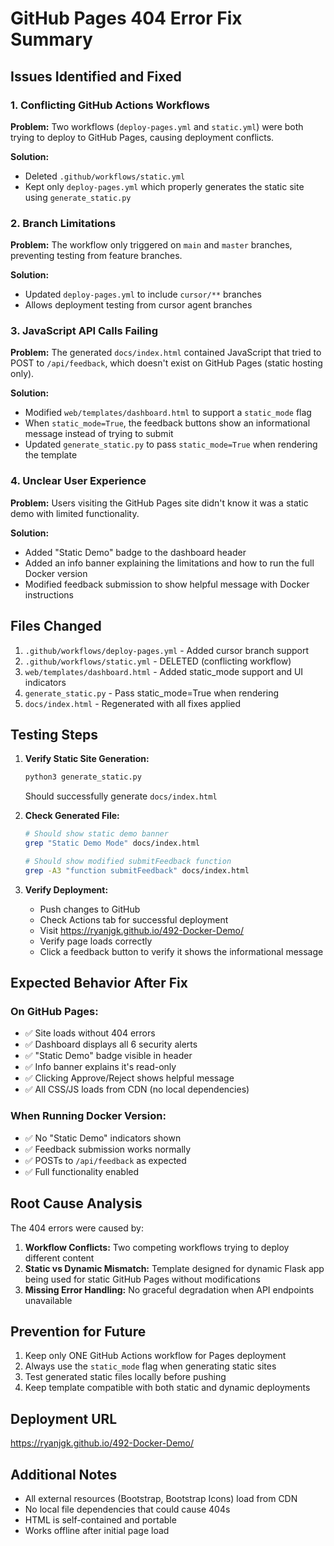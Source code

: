 # GitHub Pages 404 Error Fix Summary

## Issues Identified and Fixed

### 1. **Conflicting GitHub Actions Workflows**
**Problem:** Two workflows (`deploy-pages.yml` and `static.yml`) were both trying to deploy to GitHub Pages, causing deployment conflicts.

**Solution:** 
- Deleted `.github/workflows/static.yml`
- Kept only `deploy-pages.yml` which properly generates the static site using `generate_static.py`

### 2. **Branch Limitations**
**Problem:** The workflow only triggered on `main` and `master` branches, preventing testing from feature branches.

**Solution:**
- Updated `deploy-pages.yml` to include `cursor/**` branches
- Allows deployment testing from cursor agent branches

### 3. **JavaScript API Calls Failing**
**Problem:** The generated `docs/index.html` contained JavaScript that tried to POST to `/api/feedback`, which doesn't exist on GitHub Pages (static hosting only).

**Solution:**
- Modified `web/templates/dashboard.html` to support a `static_mode` flag
- When `static_mode=True`, the feedback buttons show an informational message instead of trying to submit
- Updated `generate_static.py` to pass `static_mode=True` when rendering the template

### 4. **Unclear User Experience**
**Problem:** Users visiting the GitHub Pages site didn't know it was a static demo with limited functionality.

**Solution:**
- Added "Static Demo" badge to the dashboard header
- Added an info banner explaining the limitations and how to run the full Docker version
- Modified feedback submission to show helpful message with Docker instructions

## Files Changed

1. `.github/workflows/deploy-pages.yml` - Added cursor branch support
2. `.github/workflows/static.yml` - DELETED (conflicting workflow)
3. `web/templates/dashboard.html` - Added static_mode support and UI indicators
4. `generate_static.py` - Pass static_mode=True when rendering
5. `docs/index.html` - Regenerated with all fixes applied

## Testing Steps

1. **Verify Static Site Generation:**
   ```bash
   python3 generate_static.py
   ```
   Should successfully generate `docs/index.html`

2. **Check Generated File:**
   ```bash
   # Should show static demo banner
   grep "Static Demo Mode" docs/index.html
   
   # Should show modified submitFeedback function
   grep -A3 "function submitFeedback" docs/index.html
   ```

3. **Verify Deployment:**
   - Push changes to GitHub
   - Check Actions tab for successful deployment
   - Visit https://ryanjgk.github.io/492-Docker-Demo/
   - Verify page loads correctly
   - Click a feedback button to verify it shows the informational message

## Expected Behavior After Fix

### On GitHub Pages:
- ✅ Site loads without 404 errors
- ✅ Dashboard displays all 6 security alerts
- ✅ "Static Demo" badge visible in header
- ✅ Info banner explains it's read-only
- ✅ Clicking Approve/Reject shows helpful message
- ✅ All CSS/JS loads from CDN (no local dependencies)

### When Running Docker Version:
- ✅ No "Static Demo" indicators shown
- ✅ Feedback submission works normally
- ✅ POSTs to `/api/feedback` as expected
- ✅ Full functionality enabled

## Root Cause Analysis

The 404 errors were caused by:

1. **Workflow Conflicts:** Two competing workflows trying to deploy different content
2. **Static vs Dynamic Mismatch:** Template designed for dynamic Flask app being used for static GitHub Pages without modifications
3. **Missing Error Handling:** No graceful degradation when API endpoints unavailable

## Prevention for Future

1. Keep only ONE GitHub Actions workflow for Pages deployment
2. Always use the `static_mode` flag when generating static sites
3. Test generated static files locally before pushing
4. Keep template compatible with both static and dynamic deployments

## Deployment URL

https://ryanjgk.github.io/492-Docker-Demo/

## Additional Notes

- All external resources (Bootstrap, Bootstrap Icons) load from CDN
- No local file dependencies that could cause 404s
- HTML is self-contained and portable
- Works offline after initial page load
